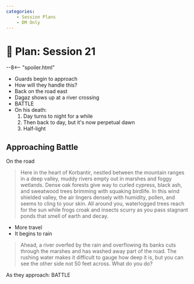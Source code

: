 ```yaml
---
categories:
    - Session Plans
    - DM Only
---
```


# 🔐 Plan: Session 21

--8<-- "spoiler.html"

- Guards begin to approach
- How will they handle this?
- Back on the road east
- Dagaz shows up at a river crossing
- BATTLE
- On his death:
   1. Day turns to night for a while
   2. Then back to day, but it's now perpetual dawn
   3. Half-light

## Approaching Battle

On the road

> Here in the heart of Korbantir, nestled between the mountain ranges in a deep valley, muddy rivers empty out in marshes and foggy wetlands. Dense oak forests give way to curled cypress, black ash, and sweatwood trees brimming with squaking birdlife. In this wind shielded valley, the air lingers densely with humidity, pollen, and seems to cling to your skin. All around you, waterlogged trees reach for the sun while frogs croak and insects scurry as you pass stagnant ponds that smell of earth and decay.

- More travel
- It begins to rain

> Ahead, a river overfed by the rain and overflowing its banks cuts through the marshes and has washed away part of the road. The rushing water makes it difficult to gauge how deep it is, but you can see the other side not 50 feet across. What do you do?

As they approach: BATTLE
